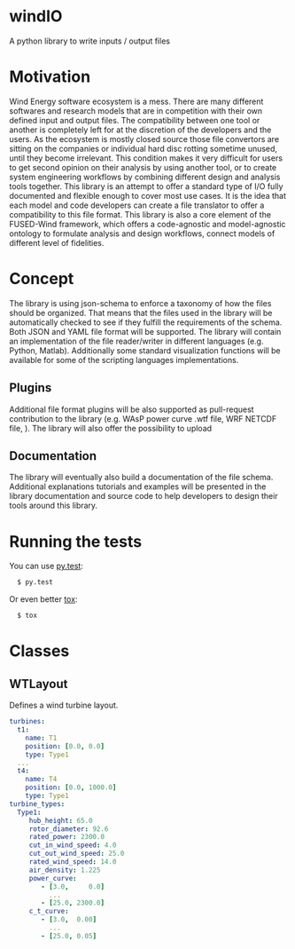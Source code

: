 # windIO
A python library to write inputs / output files

# Motivation
Wind Energy software ecosystem is a mess. There are many different softwares and
research models that are in competition with their own defined input and output
files. The compatibility between one tool or another is completely left for at the
discretion of the developers and the users. As the ecosystem is mostly closed source
those file convertors are sitting on the companies or individual hard disc rotting
sometime unused, until they become irrelevant. This condition makes it very difficult
for users to get second opinion on their analysis by using another tool, or to
create system engineering workflows by combining different design and analysis
tools together.
This library is an attempt to offer a standard type of I/O fully documented and
flexible enough to cover most use cases. It is the idea that each model and  code
developers can create a file translator to offer a compatibility to this file format.
This library is also a core element of the FUSED-Wind framework, which offers a
code-agnostic and model-agnostic ontology to formulate analysis and design workflows, connect models of different level of fidelities.

# Concept
The library is using json-schema to enforce a taxonomy of how the files should be
organized. That means that the files used in the library will be automatically
checked to see if they fulfill the requirements of the schema. Both JSON and
YAML file format will be supported.
The library will contain an implementation of the file reader/writer in different
languages (e.g. Python, Matlab).
Additionally some standard visualization functions will be available for some of
the scripting languages implementations.

## Plugins
Additional file format plugins will be also
supported as pull-request contribution to the library (e.g. WAsP power curve .wtf
file, WRF NETCDF file, ).
The library will also offer the possibility to upload

## Documentation
The library will eventually also build a documentation of the file schema.
Additional explanations tutorials and examples will be presented in the library documentation and source code to help developers to design their tools around this library.

# Running the tests
You can use [py.test](http://pytest.org/latest/):

```bash
  $ py.test
```

Or even better [tox](https://testrun.org/tox/latest/):
```bash
  $ tox
```

# Classes
## WTLayout
Defines a wind turbine layout.

```yaml
turbines:
  t1:
    name: T1
    position: [0.0, 0.0]
    type: Type1
  ...
  t4:
    name: T4
    position: [0.0, 1000.0]
    type: Type1
turbine_types:
  Type1:
     hub_height: 65.0
     rotor_diameter: 92.6
     rated_power: 2300.0
     cut_in_wind_speed: 4.0
     cut_out_wind_speed: 25.0
     rated_wind_speed: 14.0
     air_density: 1.225
     power_curve:
        - [3.0,     0.0]
          ...
        - [25.0, 2300.0]
     c_t_curve:
        - [3.0,  0.00]
          ...
        - [25.0, 0.05]

```
